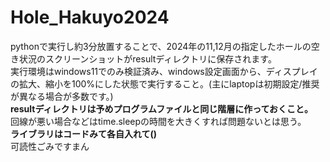 # Hole_Hakuyo2024

pythonで実行し約3分放置することで、2024年の11,12月の指定したホールの空き状況のスクリーンショットがresultディレクトリに保存されます。  
実行環境はwindows11でのみ検証済み、windows設定画面から、ディスプレイの拡大、縮小を100%にした状態で実行すること。(主にlaptopは初期設定/推奨が異なる場合が多数です。)  
**resultディレクトリは予めプログラムファイルと同じ階層に作っておくこと。**　　  
回線が悪い場合などはtime.sleepの時間を大きくすれば問題ないとは思う。  
**ライブラリはコードみて各自入れて()**  
可読性ごみですまん
